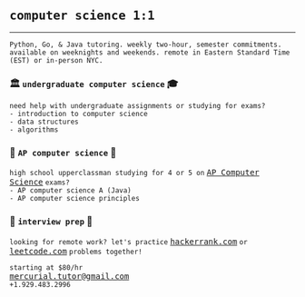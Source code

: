 <head>
    <link rel="icon" type="image/ico" href="favicon.ico">
    <link rel="icon" type="image/ico" href="images/favicon.ico">
</head>
<style>
h1 {
    font-size: 25px;
}
body {
    background-image: url('images/watercolor-bg.png');
    background-repeat: no-repeat;
    background-position: center;
    background-size: 1450px 1450px;
}
a { 
	font-family: Consolas,monaco,monospace; 
}
</style>

# `computer science 1:1`

---

`Python, Go, & Java tutoring. weekly two-hour, semester commitments. available on weeknights and weekends. remote in Eastern Standard Time (EST) or in-person NYC.`

### 🏛️ `undergraduate computer science` ‍🎓

`need help with undergraduate assignments or studying for exams?`  
`- introduction to computer science`  
`- data structures`  
`- algorithms`

### 🏫 `AP computer science` 🏡

`high school upperclassman studying for 4 or 5 on` [AP Computer Science](https://apcentral.collegeboard.org/courses/ap-computer-science-a/exam) `exams?`  
`- AP computer science A (Java)`  
`- AP computer science principles`

### ‍💼 `interview prep` 🧙

`looking for remote work? let's practice` [hackerrank.com](https://www.hackerrank.com) `or` [leetcode.com](https://leetcode.com) `problems together!`

`starting at $80/hr`  
<mercurial.tutor@gmail.com>  
`+1.929.483.2996`